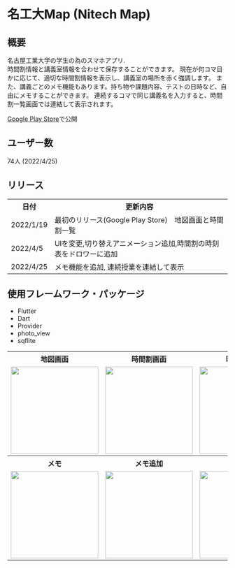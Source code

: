 # 名工大Map (Nitech Map)

## 概要
名古屋工業大学の学生の為のスマホアプリ.  
時間割情報と講義室情報を合わせて保存することができます。
現在が何コマ目かに応じて、適切な時間割情報を表示し、講義室の場所を赤く強調します。
また、講義ごとのメモ機能もあります。持ち物や課題内容、テストの日時など、自由にメモすることができます。
連続するコマで同じ講義名を入力すると、時間割一覧画面では連結して表示されます。

<a href="https://play.google.com/store/apps/details?id=com.c0de.nitechmap_c0de">Google Play Store</a>で公開

## ユーザー数
74人 (2022/4/25)

## リリース
<table>
  <th>日付</th>
  <th>更新内容</th>
  <tr>
    <td>2022/1/19</td>
    <td>最初のリリース(Google Play Store)　地図画面と時間割一覧</td>
  </tr>
  <tr>
    <td>2022/4/5</td>
    <td>UIを変更,切り替えアニメーション追加,時間割の時刻表をドロワーに追加</td>
  </tr>
  <tr>
    <td>2022/4/25</td>
    <td>メモ機能を追加, 連続授業を連結して表示</td>
  </tr>
</table>
 

## 使用フレームワーク・パッケージ
- Flutter
- Dart
- Provider
- photo_view
- sqflite

<table>
  <tr>
    <th>地図画面</th>
    <th>時間割画面</th>
    <th>時間割編集</th>
  </tr>
  <tr>
    <td><img src="https://user-images.githubusercontent.com/74134260/164989017-7ddc7d28-c498-45e9-ad71-0dd301baecd7.png" width="200"></td>
    <td><img src="https://user-images.githubusercontent.com/74134260/164989097-7e00edaa-3190-487c-b1ad-100223cffdc4.png" width="200"></td>
    <td><img src="https://user-images.githubusercontent.com/74134260/161440734-e4e0f261-cd97-47fc-b136-d6550a1287bd.png" width="200"></td>
  </tr>
  <tr>
    <th>メモ</th>
    <th>メモ追加</th>
    <th>ドロワー</th>
  </tr>
  <tr>
    <td><img src="https://user-images.githubusercontent.com/74134260/164989221-674543f6-c104-4297-98c9-919ede08f290.png" width="200"></td>
    <td><img src="https://user-images.githubusercontent.com/74134260/164990064-6dfd7e7d-d442-41b9-a527-938cc40e9023.png" width="200"></td>
    <td><img src="https://user-images.githubusercontent.com/74134260/161440731-4cd18b64-486b-4ddf-b20d-21c967cc254d.png" width="200"></td>
  </tr>
</table>

